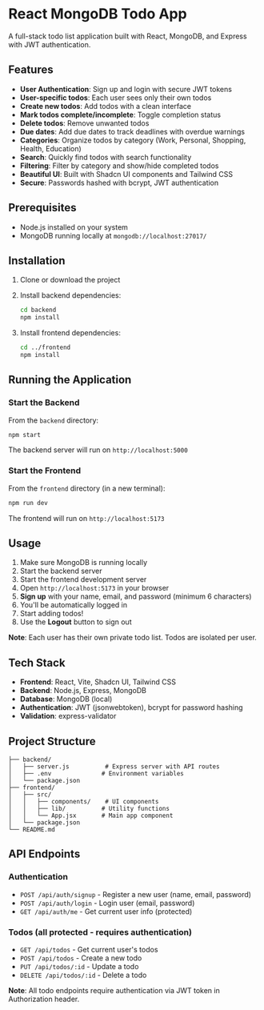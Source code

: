 # React MongoDB Todo App

A full-stack todo list application built with React, MongoDB, and Express with JWT authentication.

## Features

- **User Authentication**: Sign up and login with secure JWT tokens
- **User-specific todos**: Each user sees only their own todos
- **Create new todos**: Add todos with a clean interface
- **Mark todos complete/incomplete**: Toggle completion status
- **Delete todos**: Remove unwanted todos
- **Due dates**: Add due dates to track deadlines with overdue warnings
- **Categories**: Organize todos by category (Work, Personal, Shopping, Health, Education)
- **Search**: Quickly find todos with search functionality
- **Filtering**: Filter by category and show/hide completed todos
- **Beautiful UI**: Built with Shadcn UI components and Tailwind CSS
- **Secure**: Passwords hashed with bcrypt, JWT authentication

## Prerequisites

- Node.js installed on your system
- MongoDB running locally at `mongodb://localhost:27017/`

## Installation

1. Clone or download the project
2. Install backend dependencies:
   ```bash
   cd backend
   npm install
   ```

3. Install frontend dependencies:
   ```bash
   cd ../frontend
   npm install
   ```

## Running the Application

### Start the Backend

From the `backend` directory:
```bash
npm start
```

The backend server will run on `http://localhost:5000`

### Start the Frontend

From the `frontend` directory (in a new terminal):
```bash
npm run dev
```

The frontend will run on `http://localhost:5173`

## Usage

1. Make sure MongoDB is running locally
2. Start the backend server
3. Start the frontend development server
4. Open `http://localhost:5173` in your browser
5. **Sign up** with your name, email, and password (minimum 6 characters)
6. You'll be automatically logged in
7. Start adding todos!
8. Use the **Logout** button to sign out

**Note**: Each user has their own private todo list. Todos are isolated per user.

## Tech Stack

- **Frontend**: React, Vite, Shadcn UI, Tailwind CSS
- **Backend**: Node.js, Express, MongoDB
- **Database**: MongoDB (local)
- **Authentication**: JWT (jsonwebtoken), bcrypt for password hashing
- **Validation**: express-validator

## Project Structure

```
├── backend/
│   ├── server.js          # Express server with API routes
│   ├── .env              # Environment variables
│   └── package.json
├── frontend/
│   ├── src/
│   │   ├── components/    # UI components
│   │   ├── lib/          # Utility functions
│   │   └── App.jsx       # Main app component
│   └── package.json
└── README.md
```

## API Endpoints

### Authentication
- `POST /api/auth/signup` - Register a new user (name, email, password)
- `POST /api/auth/login` - Login user (email, password)
- `GET /api/auth/me` - Get current user info (protected)

### Todos (all protected - requires authentication)
- `GET /api/todos` - Get current user's todos
- `POST /api/todos` - Create a new todo
- `PUT /api/todos/:id` - Update a todo
- `DELETE /api/todos/:id` - Delete a todo

**Note**: All todo endpoints require authentication via JWT token in Authorization header.

